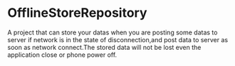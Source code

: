 # OfflineStoreRepository
A project that can store your datas when you are posting some datas to server if network is in the state of disconnection,and post data to server as soon as network connect.The stored data will not be lost even the application close or phone power off.
